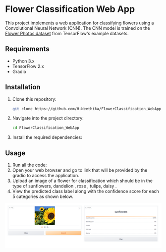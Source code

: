 # Flower Classification Web App

This project implements a web application for classifying flowers using a Convolutional Neural Network (CNN). The CNN model is trained on the [Flower Photos dataset](https://www.tensorflow.org/datasets/catalog/tf_flowers) from TensorFlow's example datasets.

## Requirements

- Python 3.x
- TensorFlow 2.x
- Gradio

## Installation

1. Clone this repository:

    ```bash
    git clone https://github.com/H-Neethika/FlowerClassification_WebApp.git
    ```

2. Navigate into the project directory:

    ```bash
    cd FlowerClassification_WebApp
    ```

3. Install the required dependencies:



## Usage

1. Run all the code:
2. Open your web browser and go to link that will be provided by the gradio to access the application.
3. Upload an image of a flower for classification which should be in the type of sunflowers, dandelion , rose , tulips, daisy .
4. View the predicted class label along with the confidence score for each 5 categories as shown below.

![gradio_interface](gradio%20interface.png)


   


